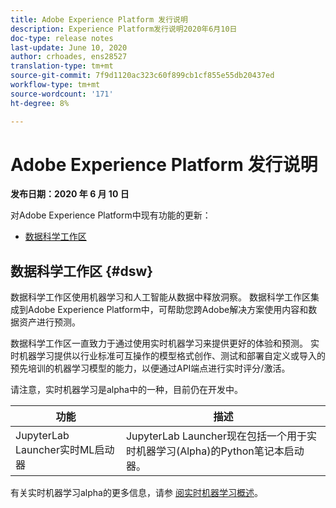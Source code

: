 ```yaml
---
title: Adobe Experience Platform 发行说明
description: Experience Platform发行说明2020年6月10日
doc-type: release notes
last-update: June 10, 2020
author: crhoades, ens28527
translation-type: tm+mt
source-git-commit: 7f9d1120ac323c60f899cb1cf855e55db20437ed
workflow-type: tm+mt
source-wordcount: '171'
ht-degree: 8%

---
```



# Adobe Experience Platform 发行说明

**发布日期：2020 年 6 月 10 日**

对Adobe Experience Platform中现有功能的更新：

- [数据科学工作区](#dsw)

## 数据科学工作区 {#dsw}

数据科学工作区使用机器学习和人工智能从数据中释放洞察。 数据科学工作区集成到Adobe Experience Platform中，可帮助您跨Adobe解决方案使用内容和数据资产进行预测。

数据科学工作区一直致力于通过使用实时机器学习来提供更好的体验和预测。 实时机器学习提供以行业标准可互操作的模型格式创作、测试和部署自定义或导入的预先培训的机器学习模型的能力，以便通过API端点进行实时评分/激活。

请注意，实时机器学习是alpha中的一种，目前仍在开发中。

| 功能 | 描述 |
|--- | ---|
| JupyterLab Launcher实时ML启动器 | JupyterLab Launcher现在包括一个用于实时机器学习(Alpha)的Python笔记本启动器。 |

有关实时机器学习alpha的更多信息，请参 [阅实时机器学习概述](../../data-science-workspace/real-time-machine-learning/home.md)。
